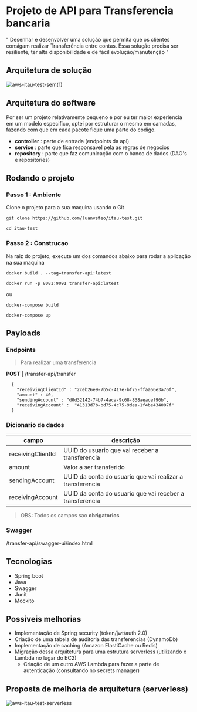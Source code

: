 # Projeto de API para Transferencia bancaria 

" Desenhar e desenvolver uma solução que permita que os clientes consigam realizar
Transferência entre contas. Essa solução precisa ser resiliente, ter alta disponibilidade e de fácil
evolução/manutenção "


## Arquitetura de solução
![aws-itau-test-sem(1)](https://github.com/luanvsfeo/itau-test/assets/54812655/745b6971-23fb-468f-b244-86a1ceb08abb)



## Arquitetura do software

Por ser um projeto relativamente pequeno e por eu ter maior experiencia em um modelo especifico, optei por estruturar o mesmo em camadas, fazendo com que em cada pacote fique uma parte do codigo. 
- **controller** : parte de entrada (endpoints da api)
- **service** : parte que fica responsavel pela as regras de negocios
- **repository** : parte que faz comunicação  com o banco de dados (DAO's e repositories)


## Rodando o projeto

### Passo 1 : Ambiente
Clone o projeto para a sua maquina usando o Git
```
git clone https://github.com/luanvsfeo/itau-test.git
```
```
cd itau-test
```

### Passo 2 : Construcao

Na raiz do projeto, execute um dos comandos abaixo para rodar a aplicação na sua maquina 


```
docker build . --tag=transfer-api:latest
```
```
docker run -p 8081:9091 transfer-api:latest
```
ou

```
docker-compose build
```
```
docker-compose up
```

## Payloads

### Endpoints

> Para realizar uma transferencia 

**POST** | /transfer-api/transfer

```
  {
    "receivingClientId" : "2ceb26e9-7b5c-417e-bf75-ffaa66e3a76f",
    "amount" : 40,
    "sendingAccount" : "d0d32142-74b7-4aca-9c68-838aeacef96b",
    "receivingAccount" :  "41313d7b-bd75-4c75-9dea-1f4be434007f"
  }
```
### Dicionario de dados

| campo | descrição  |
|----|-----------|
|receivingClientId | UUID do usuario que vai receber a transferencia|
|amount | Valor a ser transferido |
|sendingAccount | UUID da conta do usuario que vai realizar a transferencia |
|receivingAccount | UUID da conta do usuario que vai receber a transferencia |

> OBS: Todos os campos sao **obrigatorios** 

### Swagger
/transfer-api/swagger-ui/index.html

## Tecnologias

- Spring boot
- Java
- Swagger
- Junit
- Mockito

## Possiveis melhorias

- Implementação de Spring security (token/jwt/auth 2.0)
- Criação de uma tabela de auditoria das transferencias (DynamoDb)
- Implementação de caching (Amazon ElastiCache ou Redis)
- Migração dessa arquitetura para uma estrutura serverless (utilizando o Lambda no lugar do EC2)
  - Criação de um outro AWS Lambda para fazer a parte de autenticação (consultando no secrets manager)


## Proposta de melhoria de arquitetura (serverless)

![aws-itau-test-serverless](https://github.com/luanvsfeo/itau-test/assets/54812655/251c7014-6ac3-48e6-8301-3c5d9b3d1290)



